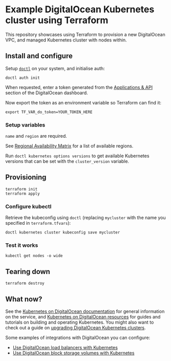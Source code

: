 # Example DigitalOcean Kubernetes cluster using Terraform

This repository showcases using Terraform to provision a new DigitalOcean VPC, and managed Kubernetes cluster with nodes within.

## Install and configure

Setup [`doctl`](https://github.com/digitalocean/doctl) on your system, and initialise auth:

```shell
doctl auth init
```

When requested, enter a token generated from the [Applications & API](https://cloud.digitalocean.com/account/api/tokens) section of the DigitalOcean dashboard.

Now export the token as an environment variable so Terraform can find it:

```shell
export TF_VAR_do_token=YOUR_TOKEN_HERE
```

### Setup variables

`name` and `region` are required.

See [Regional Availability Matrix](https://www.digitalocean.com/docs/platform/availability-matrix/) for a list of available regions.

Run `doctl kubernetes options versions` to get available Kubernetes versions that can be set with the `cluster_version` variable.

## Provisioning

```shell
terraform init
terraform apply
```

### Configure kubectl

Retrieve the kubeconfig using `doctl` (replacing `mycluster` with the name you specified in `terraform.tfvars`):

```shell
doctl kubernetes cluster kubeconfig save mycluster
```

### Test it works

```shell
kubectl get nodes -o wide
```

## Tearing down

```shell
terraform destroy
```

## What now?

See the [Kubernetes on DigitalOcean documentation](https://www.digitalocean.com/docs/kubernetes/) for general information on the service,
and [Kubernetes on DigitalOcean resources](https://www.digitalocean.com/resources/kubernetes/) for guides and tutorials on building
and operating Kubernetes. You might also want to check out a guide on [upgrading DigitalOcean Kubernetes clusters](https://www.digitalocean.com/docs/kubernetes/how-to/upgrade-cluster/).

Some examples of integrations with DigitalOcean you can configure:

* [Use DigitalOcean load balancers with Kubernetes](https://www.digitalocean.com/docs/kubernetes/how-to/add-load-balancers/)
* [Use DigitalOcean block storage volumes with Kubernetes](https://www.digitalocean.com/docs/kubernetes/how-to/add-volumes/)